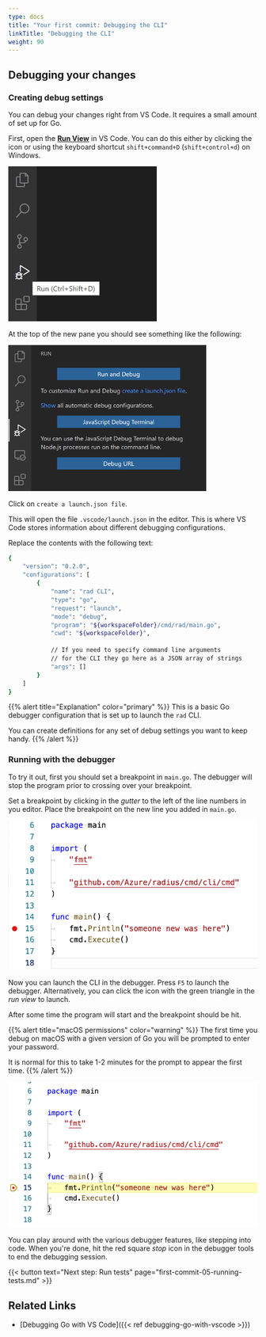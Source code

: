 ```yaml
---
type: docs
title: "Your first commit: Debugging the CLI"
linkTitle: "Debugging the CLI"
weight: 90
---
```


## Debugging your changes

### Creating debug settings

You can debug your changes right from VS Code. It requires a small amount of set up for Go.

First, open the [**Run View**](https://code.visualstudio.com/docs/editor/debugging#_run-view) in VS Code. You can do this either by clicking the icon or using the keyboard shortcut `shift+command+D` (`shift+control+d`) on Windows.

<img width="300px" src="run-view.png" alt="Selecting the run view">

At the top of the new pane you should see something like the following:

<img width="400px" src="options-in-run-view.png" alt="Opens in the run view"><br />

Click on `create a launch.json file`.


This will open the file `.vscode/launch.json` in the editor. This is where VS Code stores information about different debugging configurations.

Replace the contents with the following text:

```bash
{
    "version": "0.2.0",
    "configurations": [
        {
            "name": "rad CLI",
            "type": "go",
            "request": "launch",
            "mode": "debug",
            "program": "${workspaceFolder}/cmd/rad/main.go",
            "cwd": "${workspaceFolder}",

            // If you need to specify command line arguments
            // for the CLI they go here as a JSON array of strings
            "args": []
        }
    ]
}
```

{{% alert title="Explanation" color="primary" %}}
This is a basic Go debugger configuration that is set up to launch the `rad` CLI.

You can create definitions for any set of debug settings you want to keep handy.
{{% /alert %}}

### Running with the debugger

To try it out, first you should set a breakpoint in `main.go`. The debugger will stop the program prior to crossing over your breakpoint.

Set a breakpoint by clicking in the *gutter* to the left of the line numbers in you editor. Place the breakpoint on the new line you added in `main.go`.

<img width="600px" src="main-with-breakpoint.png" alt="Placing a breakpoint">

Now you can launch the CLI in the debugger. Press `F5` to launch the debugger. Alternatively, you can click the icon with the green triangle in the *run view* to launch.

After some time the program will start and the breakpoint should be hit.

{{% alert title="macOS permissions" color="warning" %}}
The first time you debug on macOS with a given version of Go you will be prompted to enter your password.

It is normal for this to take 1-2 minutes for the prompt to appear the first time.
{{% /alert %}}

<img width="600px" src="main-breakpoint-hit.png" alt="Hitting a breakpoint">

You can play around with the various debugger features, like stepping into code. When you're done, hit the red square *stop* icon in the debugger tools to end the debugging session.

{{< button text="Next step: Run tests" page="first-commit-05-running-tests.md" >}}

## Related Links

- [Debugging Go with VS Code]({{< ref debugging-go-with-vscode >}})